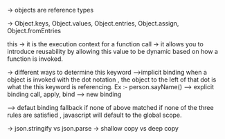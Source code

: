 -> objects are reference types

-> Object.keys, Object.values, Object.entries, Object.assign, Object.fromEntries

this
-> it is the execution context for a function call
-> it allows you to introduce reusability by allowing this value to be dynamic based on how a
function is invoked.

-> different ways to determine this keyword
-->implicit binding
when a object is invoked with the dot notation , the object to the left of that dot
is what the this keyword is referencing. Ex :- person.sayName()
--> explicit binding
call, apply, bind
--> new binding

--> defaut binding
fallback if none of above matched
if none of the three rules are satisfied , javascript will default to the global scope.

-> json.stringify vs json.parse
-> shallow copy vs deep copy
